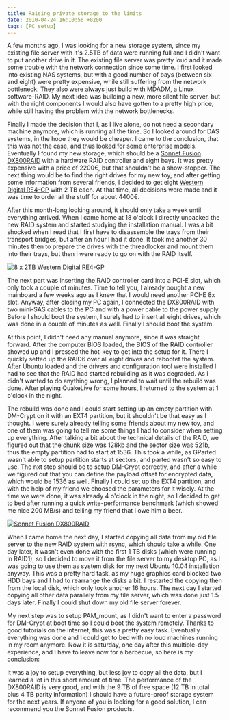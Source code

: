 ```yaml
---
title: Raising private storage to the limits
date: 2010-04-24 16:10:56 +0200
tags: [PC setup]
---
```


A few months ago, I was looking for a new storage system, since my existing file server with it's 2.5TB of data were running full and I didn't want to put another drive in it. The existing file server was pretty loud and it made some trouble with the network connection since some time. I first looked into existing NAS systems, but with a good number of bays (between six and eight) were pretty expensive, while still suffering from the network bottleneck. They also were always just build with MDADM, a Linux software-RAID. My next idea was building a new, more silent file server, but with the right components I would also have gotten to a pretty high price, while still having the problem with the network bottlenecks.

Finally I made the decision that I, as I live alone, do not need a secondary machine anymore, which is running all the time. So I looked around for DAS systems, in the hope they would be cheaper. I came to the conclusion, that this was not the case, and thus looked for some enterprise models. Eventually I found my new storage, which should be a [Sonnet Fusion DX800RAID](http://www.sonnettech.com/product/fusiondx800raid.html) with a hardware RAID controller and eight bays. It was pretty expensive with a price of 2200€, but that shouldn't be a show-stopper. The next thing would be to find the right drives for my new toy, and after getting some information from several friends, I decided to get eight [Western Digital RE4-GP](http://www.wdc.com/en/products/Products.asp?DriveID=610) with 2 TB each. At that time, all decisions were made and it was time to order all the stuff for about 4400€.

After this month-long looking around, it should only take a week until everything arrived. When I came home at 18 o'clock I directly unpacked the new RAID system and started studying the installation manual. I was a bit shocked when I read that I first have to disassemble the trays from their transport bridges, but after an hour I had it done. It took me another 30 minutes then to prepare the drives with the threadlocker and mount them into their trays, but then I were ready to go on with the RAID itself.

[![8 x 2TB Western Digital RE4-GP](http://farm5.static.flickr.com/4029/4548148720_09f3804686.jpg)](http://www.flickr.com/photos/30771817@N06/4548148720/in/set-72157623796960133/)

The next part was inserting the RAID controller card into a PCI-E slot, which only took a couple of minutes. Time to tell you, I already bought a new mainboard a few weeks ago as I knew that I would need another PCI-E 8x slot. Anyway, after closing my PC again, I connected the DX800RAID with two mini-SAS cables to the PC and with a power cable to the power supply. Before I should boot the system, I surely had to insert all eight drives, which was done in a couple of minutes as well. Finally I should boot the system.

At this point, I didn't need any manual anymore, since it was straight forward. After the computer BIOS loaded, the BIOS of the RAID controller showed up and I pressed the hot-key to get into the setup for it. There I quickly setted up the RAID6 over all eight drives and rebootet the system. After Ubuntu loaded and the drivers and configuration tool were installed I had to see that the RAID had started rebuilding as it was degraded. As I didn't wanted to do anything wrong, I planned to wait until the rebuild was done. After playing QuakeLive for some hours, I returned to the system at 1 o'clock in the night.

The rebuild was done and I could start setting up an empty partition with DM-Crypt on it with an EXT4 partition, but it shouldn't be that easy as I thought. I were surely already telling some friends about my new toy, and one of them was going to tell me some things I had to consider when setting up everything. After talking a bit about the technical details of the RAID, we figured out that the chunk size was 128kb and the sector size was 521b, thus the empty partition had to start at 1536. This took a while, as GParted wasn't able to setup partition starts at sectors, and parted wasn't so easy to use. The nxt step should be to setup DM-Crypt correctly, and after a while we figured out that you can define the payload offset for encrypted data, which would be 1536 as well. Finally I could set up the EXT4 partition, and with the help of my friend we choosed the parameters for it wisely. At the time we were done, it was already 4 o'clock in the night, so I decided to get to bed after running a quick write-performance benchmark (which showed me nice 200 MB/s) and telling my friend that I owe him a beer.

[![Sonnet Fusion DX800RAID](http://farm5.static.flickr.com/4005/4547513465_23d7a2d933.jpg)](http://www.flickr.com/photos/30771817@N06/4547513465/in/set-72157623796960133/)

When I came home the next day, I started copying all data from my old file server to the new RAID system with rsync, which should take a while. One day later, it wasn't even done with the first 1 TB disks (which were running in RAID1), so I decided to move it from the file server to my desktop PC, as I was going to use them as system disk for my next Ubuntu 10.04 installation anyway. This was a pretty hard task, as my huge graphics card blocked two HDD bays and I had to rearrange the disks a bit. I restarted the copying then from the local disk, which only took another 16 hours. The next day I started copying all other data parallely from my file server, which was done just 1.5 days later. Finally I could shut down my old file server forever.

My next step was to setup PAM_mount, as I didn't want to enter a password for DM-Crypt at boot time so I could boot the system remotely. Thanks to good tutorials on the internet, this was a pretty easy task. Eventually everything was done and I could get to bed with no loud machines running in my room anymore. Now it is saturday, one day after this multiple-day experience, and I have to leave now for a barbecue, so here is my conclusion:

It was a joy to setup everything, but less joy to copy all the data, but I learned a lot in this short amount of time. The performance of the DX800RAID is very good, and with the 9 TB of free space (12 TB in total plus 4 TB parity information) I should have a future-proof storage system for the next years. If anyone of you is looking for a good solution, I can recommend you the Sonnet Fusion products.